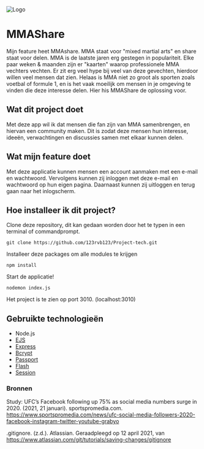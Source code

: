 ![Logo](https://i.imgur.com/HKE16gm.png)

# MMAShare
Mijn feature heet MMAshare. MMA staat voor "mixed martial arts" en share staat voor delen. MMA is de laatste jaren erg gestegen in populariteit. Elke paar weken & maanden zijn er "kaarten" waarop professionele MMA vechters vechten. Er zit erg veel hype bij veel van deze gevechten, hierdoor willen veel mensen dat zien. Helaas is MMA niet zo groot als sporten zoals voetbal of formule 1, en is het vaak moeilijk om mensen in je omgeving te vinden die deze interesse delen. Hier his MMAShare de oplossing voor.


## Wat dit project doet
Met deze app wil ik dat mensen die fan zijn van MMA samenbrengen, en hiervan een community maken. Dit is zodat deze mensen hun interesse, ideeën, verwachtingen en discussies samen met elkaar kunnen delen. 

## Wat mijn feature doet
Met deze applicatie kunnen mensen een account aanmaken met een e-mail en wachtwoord. Vervolgens kunnen zij inloggen met deze e-mail en wachtwoord op hun eigen pagina. Daarnaast kunnen zij uitloggen en terug gaan naar het inlogscherm.

## Hoe installeer ik dit project?
Clone deze repository, dit kan gedaan worden door het te typen in een terminal of commandprompt.
```
git clone https://github.com/123rvb123/Project-tech.git
```

Installeer deze packages om alle modules te krijgen
```
npm install
```

Start de applicatie!
```
nodemon index.js
```
Het project is te zien op port 3010. (localhost:3010)




## Gebruikte technologieën
* Node.js
* [EJS](https://github.com/123rvb123/Project-tech/wiki/EJS)
* [Express](https://github.com/123rvb123/Project-tech/wiki/Express-&-Bcrypt)
* [Bcrypt](https://github.com/123rvb123/Project-tech/wiki/Express-&-Bcrypt)
* [Passport](https://github.com/123rvb123/Project-tech/wiki/Passport-&-Flash-&-Session)
* [Flash](https://github.com/123rvb123/Project-tech/wiki/Passport-&-Flash-&-Session)
* [Session](https://github.com/123rvb123/Project-tech/wiki/Passport-&-Flash-&-Session)

### Bronnen
Study: UFC’s Facebook following up 75% as social media numbers surge in 2020. (2021, 21 januari). sportspromedia.com. https://www.sportspromedia.com/news/ufc-social-media-followers-2020-facebook-instagram-twitter-youtube-grabyo

.gitignore. (z.d.). Atlassian. Geraadpleegd op 12 april 2021, van https://www.atlassian.com/git/tutorials/saving-changes/gitignore

